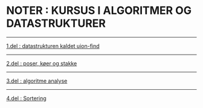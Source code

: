 # NOTER : KURSUS I ALGORITMER OG DATASTRUKTURER

----------------

[1.del : datastrukturen kaldet uion-find](1Del_Union_find/1Del_Union_find_1.md)

----------------

[2.del : poser, køer og stakke](2Del_poser_koer_stakke/2Del_poser_koer_stakke.md)

----------------

[3.del : algoritme analyse](3Del_algoritmeanalyse/3Del_algoritmeanalyse.md)

----------------

[4.del : Sortering](4Del_sortering/4Del_sortering.md)
